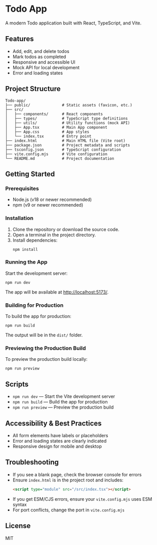 # Todo App

A modern Todo application built with React, TypeScript, and Vite.

## Features
- Add, edit, and delete todos
- Mark todos as completed
- Responsive and accessible UI
- Mock API for local development
- Error and loading states

## Project Structure
```
Todo-app/
├── public/              # Static assets (favicon, etc.)
├── src/
│   ├── components/      # React components
│   ├── types/           # TypeScript type definitions
│   ├── utils/           # Utility functions (mock API)
│   ├── App.tsx          # Main App component
│   ├── App.css          # App styles
│   └── index.tsx        # Entry point
├── index.html           # Main HTML file (Vite root)
├── package.json         # Project metadata and scripts
├── tsconfig.json        # TypeScript configuration
├── vite.config.mjs      # Vite configuration
└── README.md            # Project documentation
```

## Getting Started

### Prerequisites
- Node.js (v18 or newer recommended)
- npm (v9 or newer recommended)

### Installation
1. Clone the repository or download the source code.
2. Open a terminal in the project directory.
3. Install dependencies:
   ```
   npm install
   ```

### Running the App
Start the development server:
```
npm run dev
```
The app will be available at [http://localhost:5173/](http://localhost:5173/).

### Building for Production
To build the app for production:
```
npm run build
```
The output will be in the `dist/` folder.

### Previewing the Production Build
To preview the production build locally:
```
npm run preview
```

## Scripts
- `npm run dev` — Start the Vite development server
- `npm run build` — Build the app for production
- `npm run preview` — Preview the production build

## Accessibility & Best Practices
- All form elements have labels or placeholders
- Error and loading states are clearly indicated
- Responsive design for mobile and desktop

## Troubleshooting
- If you see a blank page, check the browser console for errors
- Ensure `index.html` is in the project root and includes:
  ```html
  <script type="module" src="/src/index.tsx"></script>
  ```
- If you get ESM/CJS errors, ensure your `vite.config.mjs` uses ESM syntax
- For port conflicts, change the port in `vite.config.mjs`

## License
MIT

